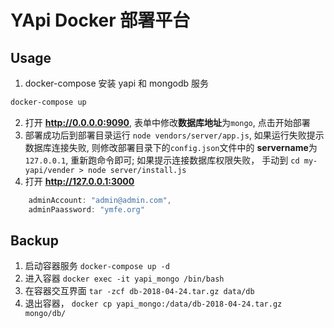 # YApi Docker 部署平台

## Usage

1. docker-compose 安装 yapi 和 mongodb 服务
```bash
docker-compose up
```
2. 打开 **http://0.0.0.0:9090**, 表单中修改**数据库地址**为`mongo`, 点击开始部署
3. 部署成功后到部署目录运行 `node vendors/server/app.js`, 如果运行失败提示数据库连接失败, 则修改部署目录下的`config.json`文件中的 **servername**为`127.0.0.1`, 重新跑命令即可; 如果提示连接数据库权限失败， 手动到 `cd my-yapi/vender > node server/install.js`
4. 打开 **http://127.0.0.1:3000**
```js
    adminAccount: "admin@admin.com",
    adminPaassword: "ymfe.org"
```

## Backup

1. 启动容器服务 `docker-compose up -d`
2. 进入容器 `docker exec -it yapi_mongo /bin/bash`
3. 在容器交互界面 `tar -zcf db-2018-04-24.tar.gz data/db`
4. 退出容器， `docker cp yapi_mongo:/data/db-2018-04-24.tar.gz mongo/db/`
